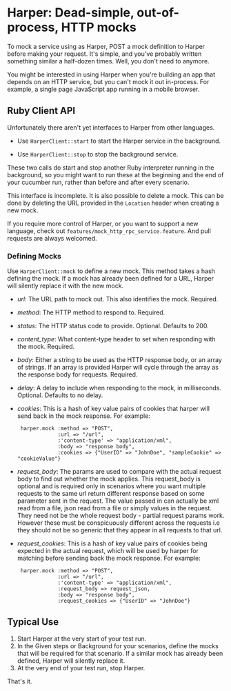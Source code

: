 # Harper: Dead-simple, out-of-process, HTTP mocks

To mock a service using as Harper, POST a mock definition to Harper
before making your request. It's simple, and you've probably written
something similar a half-dozen times. Well, you don't need to anymore.

You might be interested in using Harper when you're building an app
that depends on an HTTP service, but you can't mock it out
in-process. For example, a single page JavaScript app running in a
mobile browser.

## Ruby Client API

Unfortunately there aren't yet interfaces to Harper from other languages.

* Use `HarperClient::start` to start the Harper service in the
  background.

* Use `HarperClient::stop` to stop the background service.

These two calls do start and stop another Ruby interpreter running in
the background, so you might want to run these at the beginning and
the end of your cucumber run, rather than before and after every
scenario.

This interface is incomplete. It is also possible to delete a
mock. This can be done by deleting the URL provided in the `Location`
header when creating a new mock.

If you require more control of Harper, or you want to support a new
language, check out `features/mock_http_rpc_service.feature`. And pull
requests are always welcomed.

### Defining Mocks

Use `HarperClient::mock` to define a new mock. This method takes a
hash defining the mock. If a mock has already been defined for a URL,
Harper will silently replace it with the new mock.

* *url*: The URL path to mock out. This also identifies the mock. Required.
* *method*: The HTTP method to respond to. Required.

* *status*: The HTTP status code to provide. Optional. Defaults to 200.
* *content_type*: What content-type header to set when responding with
   the mock. Required.
* *body*: Either a string to be used as the HTTP response body, or an
   array of strings. If an array is provided Harper will cycle through
   the array as the response body for requests. Required.

* *delay*: A delay to include when responding to the mock,
   in milliseconds. Optional. Defaults to no delay.

* *cookies*: This is a hash of key value pairs of cookies that harper will
   send back in the mock response. For example:

       harper.mock :method => "POST",
                   :url => "/url",
                   :'content-type' => "application/xml",
                   :body => "response body",
                   :cookies => {"UserID" => "JohnDoe", "sampleCookie" => "cookieValue"}

* *request_body*: The params are used to compare with the actual request
   body to find out whether the mock applies. This request_body is
   optional and is required only in scenarios where you want multiple
   requests to the same url return different response based on some
   parameter sent in the request. The value passed in can actually be xml
   read from a file, json read from a file or simply values in the request.
   They need not be the whole request body - partial request params work.
   However these must be conspicuously different across the requests i.e
   they should not be so generic that they appear in all requests to
   that url.

* *request_cookies*: This is a hash of key value pairs of cookies being
   expected in the actual request, which will be used by harper for matching
   before sending back the mock response. For example:

       harper.mock :method => "POST",
                   :url => "/url",
                   :'content-type' => "application/xml",
                   :request_body => request_json,
                   :body => "response body",
                   :request_cookies => {"UserID" => "JohnDoe"}

## Typical Use

1. Start Harper at the very start of your test run.
2. In the Given steps or Background for your scenarios, define the
mocks that will be required for that scenario. If a similar mock has
already been defined, Harper will silently replace it.
3. At the very end of your test run, stop Harper.

That's it.

